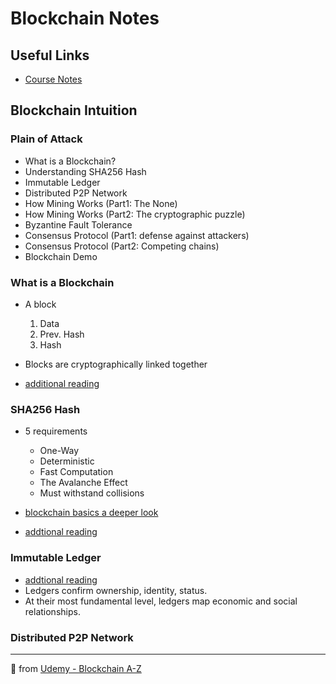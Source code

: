 # Blockchain Notes

## Useful Links

* [Course Notes](https://www.superdatascience.com/pages/blockchain)

## Blockchain Intuition

### Plain of Attack

* What is a Blockchain?
* Understanding SHA256 Hash
* Immutable Ledger
* Distributed P2P Network
* How Mining Works (Part1: The None)
* How Mining Works (Part2: The cryptographic puzzle)
* Byzantine Fault Tolerance
* Consensus Protocol (Part1: defense against attackers)
* Consensus Protocol (Part2: Competing chains)
* Blockchain Demo

### What is a Blockchain

* A block
  1. Data
  2. Prev. Hash
  3. Hash

* Blocks are cryptographically linked together
* [additional reading](https://www.anf.es/pdf/Haber_Stornetta.pdf)

### SHA256 Hash

* 5 requirements
  * One-Way
  * Deterministic
  * Fast Computation
  * The Avalanche Effect
  * Must withstand collisions

* [blockchain basics a deeper look](https://geckogovernance.medium.com/blockchain-basics-a-deeper-look-c34acd186ad2)
* [addtional reading](https://www.staff.science.uu.nl/~tel00101/liter/Books/CrypCont.pdf)

### Immutable Ledger

* [addtional reading](https://medium.com/cryptoeconomics-australia/the-blockchain-economy-a-beginners-guide-to-institutional-cryptoeconomics-64bf2f2beec4)
* Ledgers confirm ownership, identity, status.
* At their most fundamental level, ledgers map economic and social relationships.

### Distributed P2P Network

---

🤖 from [Udemy - Blockchain A-Z](https://www.udemy.com/course/build-your-blockchain-az/)
